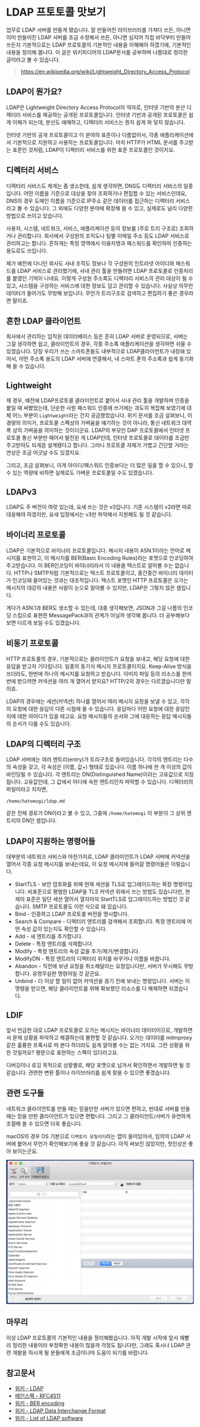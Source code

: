 # LDAP 프토토콜 맛보기

업무로 LDAP 서버를 만들게 됐습니다. 잘 만들어진 라이브러리를 가져다 쓰든, 아니면 이미 만들어진 LDAP 서버를 조금 수정해서 쓰든, 아니면 심지어 직접 바닥부터 만들어 쓰든지 기본적으로는 LDAP 프로토콜의 기본적인 내용을 이해해야 하겠기에, 기본적인 내용을 정리해 봅니다. 이 글은 위키피디어의 LDAP문서를 공부하며 나름대로 정리한 글이라고 볼 수 있습니다.

> https://en.wikipedia.org/wiki/Lightweight_Directory_Access_Protocol

## LDAP이 뭔가요?

LDAP은 Lightweight Directory Access Protocol의 약자로, 인터넷 기반의 분산 디렉터리 서비스를 제공하는 공개된 프로토콜입니다. 인터넷 기반과 공개된 프로토콜은 쉽게 이해가 되는데, 분산도 애매하고, 디렉터리 서비스는 뭔지 쉽게 와 닿지 않습니다.

인터넷 기반의 공개 프로토콜이고 이 분야의 표준이나 다름없어서, 각종 애플리케이션에서 기본적으로 지원하고 사용하는 프로토콜입니다. 마치 HTTP가 HTML 문서를 주고받는 표준인 것처럼, LDAP이 디렉터리 서비스를 위한 표준 프로토콜인 것이지요.

## 디렉터리 서비스

디렉터리 서비스도 제게는 좀 생소한데, 쉽게 생각하면, DNS도 디렉터리 서비스의 일종입니다. 어떤 이름을 기준으로 대상을 찾아 조회하거나 편집할 수 있는 서비스인데요, DNS의 경우 도메인 이름을 기준으로 IP주소 같은 데이터를 접근하는 디렉터리 서비스라고 볼 수 있습니다. 그 외에도 다양한 분야에 확장해 쓸 수 있고, 실제로도 널리 다양한 방법으로 쓰이고 있습니다.

사용자, 시스템, 네트워크, 서비스, 애플리케이션 등의 정보를 (주로 트리 구조로) 조회하거나 관리합니다. 회사에서 구성원의 조직도나 팀별 이메일 주소 등도 LDAP 서비스로 관리하고는 합니다. 흔하게는 특정 영역에서 이용자명과 패스워드를 확인하여 인증하는 용도로도 쓰입니다.

제가 예전에 다니던 회사도 사내 조직도 정보나 각 구성원의 인트라넷 아이디와 패스워드를 LDAP 서비스로 관리했기에, 사내 관리 툴을 만들려면 LDAP 프로토콜로 인증처리를 붙였던 기억이 나네요. 이렇게 구성원 주소록도 디렉터리 서비스의 관리 대상이 될 수 있고, 시스템을 구성하는 서비스에 대한 정보도 담고 관리할 수 있습니다. 사실상 아무런 데이터가 들어가도 무방해 보입니다. 무언가 트리구조로 검색하고 편집하기 좋은 경우라면 말이죠.

## 흔한 LDAP 클라이언트

회사에서 관리하는 임직원 데이터베이스 등은 흔히 LDAP 서버로 운영되므로, 서버는 그걸 생각하면 쉽고, 클라이언트의 경우, 각종 주소록 애플리케이션을 생각하면 쉬울 수 있겠습니다. 당장 우리가 쓰는 스마트폰들도 내부적으로 LDAP클라이언트가 내장돼 있어서, 어떤 주소록 용도의 LDAP 서버에 연결해서, 내 스마트 폰의 주소록과 쉽게 동기화해 쓸 수 있습니다.

## Lightweight

제 경우, 예전에 LDAP프로토콜 클라이언트로 붙어서 사내 관리 툴을 개발하며 인증을 붙일 때 써봤었는데, 단순한 사원 패스워드 인증에 쓰기에는 과도히 복잡해 보였기에 대체 어느 부분이  `Lightweight`라는 건지 궁금했었습니다. 위키 문서를 조금 살펴보니, 이 경량의 의미가, 프로토콜 스펙상의 가벼움을 얘기하는 것이 아니라, 통신 네트워크 대역폭 상의 가벼움을 의미하는 것이더군요. LDAP의 부모인 DAP 프로토콜에서 인터넷 프로토콜 통신 부분만 떼어서 발전된 게 LDAP인데, 인터넷 프로토콜로 데이터를 조금만 주고받아도 되게끔 설계됐다고 합니다. 그러니 프로토콜 자체가 가볍고 간단할 거라는 연상은 조금 어긋날 수도 있겠지요.

그리고, 조금 살펴보니, 이게 아이디/패스워드 인증보다는 더 많은 일을 할 수 있으니, 할 수 있는 역량에 비하면 실제로도 가벼운 프로토콜일 수도 있겠습니다.

## LDAPv3

LDAP도 주 버전이 여럿 있는데, 요새 쓰는 것은 v3입니다. 기존 시스템이 v2라면 따로 대응해야 하겠지만, 요새 입장에서는 v3만 파악해서 지원해도 될 것 같습니다.

## 바이너리 프로토콜

LDAP은 기본적으로 바이너리 프로토콜입니다. 메시지 내용이 ASN.1이라는 언어로 메시지를 표현하고, 이 메시지를 BER(Basic Encoding Rules)라는 포맷으로 인코딩하여 주고받습니다. 이 BER인코딩이 바이너리라서 이 내용을 텍스트로 알아볼 수는 없습니다. HTTP나 SMTP처럼 기본적으로는 텍스트 프로토콜이고, 중간중간 바이너리 데이터가 인코딩돼 들어있는 것과는 대조적입니다. 텍스트 포맷인 HTTP 프로토콜은 오가는 메시지의 대강의 내용은 사람이 눈으로 알아볼 수 있지만, LDAP은 그렇지 않은 셈입니다.

게다가 ASN.1과 BER도 생소할 수 있는데, 대충 생각해보면, JSON과 그걸 나름의 인코딩 스킴으로 표현한 MessagePack과의 관계가 아닐까 생각해 봅니다. 더 공부해보다 보면 다르게 보일 수도 있겠습니다.

## 비동기 프로토콜

HTTP 프로토콜의 경우, 기본적으로는 클라이언트가 요청을 보내고, 해당 요청에 대한 응답을 받고자 기다립니다. 일종의 동기식 메시지 프로토콜이지요. Keep-Alive 방식을 쓰더라도, 한번에 하나의 메시지를 요청하고 받습니다. 이미지 파일 등의 리소스를 한꺼번에 받으려면 커넥션을 여러 개 열어서 받지요? HTTP/2의 경우는 다르겠습니다만 말이죠.

LDAP의 경우에는 세션(커넥션) 하나를 열어서 여러 메시지 요청을 보낼 수 있고, 각각의 요청에 대한 응답이 다른 시점에 올 수 있습니다. 응답마다 어떤 요청에 대한 응답인지에 대한 아이디가 있을 테고요. 요청 메시지들의 순서와 그에 대응하는 응답 메시지들의 순서가 다를 수도 있습니다.

## LDAP의 디렉터리 구조

LDAP 서버에는 여러 엔트리(entry)가 트리구조로 들어있습니다. 각각의 엔트리는 다수의 속성을 갖고, 각 속성은 (이름, 값+) 형태로 있습니다. 이름 하나에 한 개 이상의 값이 바인딩될 수 있습니다. 각 엔트리는 DN(Distinguished Name)이라는 고유값으로 지칭됩니다. 고유값인데, 그 값에서 어디에 속한 엔트리인지 파악할 수 있습니다. 디렉터리의 파일이라고 치자면,

    /home/hatemogi/ldap.md

같은 전체 경로가 DN이라고 볼 수 있고, 그중에 `/home/hatemogi` 이 부분이 그 상위 엔트리의 DN인 셈입니다.

## LDAP이 지원하는 명령어들

대부분의 네트워크 서비스와 마찬가지로, LDAP 클라이언트가 LDAP 서버에 커넥션을 열어서 각종 요청 메시지를 보내는데요, 이 요청 메시지에 들어갈 명령어들은 이렇습니다.

* StartTLS - 보안 암호화를 위해 현재 세션을 TLS로 업그레이드하는 확장 명령어입니다. 비표준으로 평범한 LDAP을 TLS 커넥션 위에서 쓰는 방법도 있습니다만, 현재의 표준은 일단 세션 열어서 열자마자 StartTLS로 업그레이드하는 방법인 것 같습니다. SMTP 프로토콜도 이런 식으로 돼 있습니다.
* Bind - 인증하고 LDAP 프로토콜 버전을 명시합니다.
* Search & Compare - 디렉터리 엔트리를 검색해서 조회합니다. 특정 엔트리에 어떤 속성 값이 있는지도 확인할 수 있습니다.
* Add - 새 엔트리를 추가합니다.
* Delete - 특정 엔트리를 삭제합니다.
* Modify - 특정 엔트리의 속성 값을 추가/제거/변경합니다.
* ModifyDN - 특정 엔트리의 디렉터리 위치를 바꾸거나 이름을 바꿉니다.
* Abandon - 직전에 보낸 요청을 취소해달라는 요청입니다만, 서버가 무시해도 무방합니다. 유명무실한 명령어일 것 같군요.
* Unbind - 더 이상 할 일이 없어 커넥션을 끊기 전에 보내는 명령입니다. 서버는 이 명령을 받으면, 해당 클라이언트를 위해 확보했던 리소스를 다 해제하면 되겠습니다.

## LDIF

앞서 언급한 대로 LDAP 프로토콜로 오가는 메시지는 바이너리 데이터이므로, 개발하면서 문제 상황을 파악하고 해결하는데 불편할 것 같습니다. 오가는 데이터를 mitmproxy 같은 훌륭한 프록시로 떠 본다 하더라도 쉽게 알아볼 수는 없는 거지요. 그런 상황을 위한 것일까요? 평문으로 표현하는 스펙이 있더라고요.

디버깅이나 로깅 목적으로 상황별로, 해당 포맷으로 남겨서 확인하면서 개발하면 될 것 같습니다. 관련한 변환 툴이나 라이브러리를 쉽게 찾을 수 있으면 좋겠습니다.

## 관련 도구들

네트워크 클라이언트를 만들 때는 믿을만한 서버가 있으면 편하고, 반대로 서버를 만들 때는 믿을 만한 클라이언트가 있으면 편합니다. 그리고 그 클라이언트/서버가 유연하게 조절해 쓸 수 있으면 더욱 좋습니다.

macOS의 경우 OS 기본으로 `디렉토리 유틸리티`라는 앱이 들어있어서, 임의의 LDAP 서버에 붙어서 무언가 확인해보기에 좋을 것 같습니다. 아직 써보진 않았지만, 첫인상은 좋아 보이는군요.

![](ldap/directory-utility.png)

## 마무리

이상 LDAP 프로토콜의 기본적인 내용을 정리해봤습니다. 아직 개발 시작에 앞서 재빨리 정리한 내용이라 부정확한 내용이 많을까 걱정도 됩니다만, 그래도 혹시나 LDAP 관련 개발을 하시게 될 분들에게 조금이나마 도움이 되기를 바랍니다.

## 참고문서

* [위키 - LDAP](https://en.wikipedia.org/wiki/Lightweight_Directory_Access_Protocol)
* [메인스펙 - RFC4511](https://tools.ietf.org/html/rfc4511)
* [위키 - BER encoding](https://en.wikipedia.org/wiki/X.690#BER_encoding)
* [위키 - LDAP Data Interchange Format](https://en.wikipedia.org/wiki/LDAP_Data_Interchange_Format)
* [위키 - List of LDAP software](https://en.wikipedia.org/wiki/List_of_LDAP_software)
